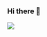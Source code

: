 ### Hi there 👋


<img src=https://github.com/Sainath470/Sainath470/ar.pinterest.com/pin/442760207115689514/ >
